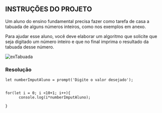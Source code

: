 ## **INSTRUÇÕES DO PROJETO**

Um aluno do ensino fundamental precisa fazer como tarefa de casa a tabuada de alguns números inteiros, como nos exemplos em anexo.

Para ajudar esse aluno, você deve elaborar um algoritmo que solicite que seja digitado um número inteiro e que no final imprima o resultado da tabuada desse número.

![exTabuada](https://lh3.googleusercontent.com/drive-viewer/AITFw-wg8U_HHsOE_CSncmMCuqjN8rl_zH_t5cNn8l_FkZT8qMtB9bsbkFDwONYTM1CHa2ROV3D_6I1gDP9CLGKyf8vnU49RaA=w1920-h973)





### Resolução

```
let numberImputAluno = prompt('Digite o valor desejado');


for(let i = 0; i <10+1; i++){
      console.log(i*numberImputAluno);
     
}
```